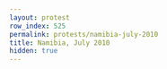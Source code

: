 ```yaml
---
layout: protest
row_index: 525
permalink: protests/namibia-july-2010
title: Namibia, July 2010
hidden: true
---
```

